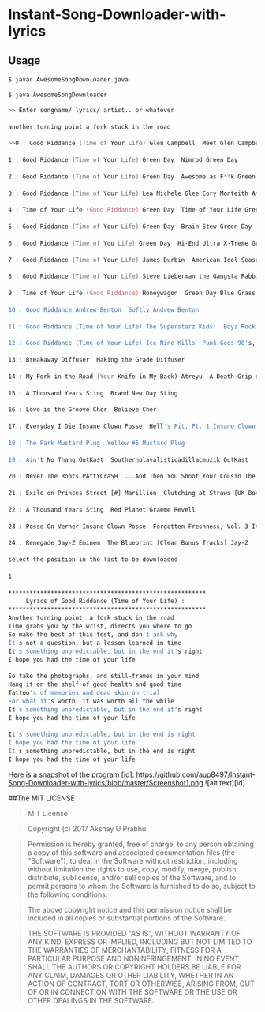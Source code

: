 # Instant-Song-Downloader-with-lyrics


## Usage

```bash
$ javac AwesomeSongDownloader.java
```
```bash
$ java AwesomeSongDownloader
```

```zsh
>> Enter songname/ lyrics/ artist.. or whatever

another turning point a fork stuck in the road 

>>0 : Good Riddance (Time of Your Life) Glen Campbell  Meet Glen Campbell Glen Campbell

1 : Good Riddance (Time of Your Life) Green Day  Nimrod Green Day

2 : Good Riddance (Time of Your Life) Green Day  Awesome as F**k Green Day

3 : Good Riddance (Time of Your Life) Lea Michele Glee Cory Monteith Amber Riley Chord Overstreet  Glee: The Music - The Graduation Album Glee

4 : Time of Your Life (Good Riddance) Green Day  Time of Your Life Green Day

5 : Good Riddance (Time of Your Life) Green Day  Brain Stew Green Day

6 : Good Riddance (Time of You Life) Green Day  Hi-End Ultra X-Treme Green Day

7 : Good Riddance (Time of Your Life) James Durbin  American Idol Season 10 Highlights James Durbin

8 : Good Riddance (Time of Your Life) Steve Lieberman the Gangsta Rabbi  Jewish Pirate Steve Lieberman the Gangsta Rabbi

9 : Time of Your Life (Good Riddance) Honeywagon  Green Day Blue Grass: Pickin' on Green Day a Bluegrass Tribute Various Artists

10 : Good Riddance Andrew Benton  Softly Andrew Benton

11 : Good Riddance (Time of Your Life) The Superstarz Kids!  Boyz Rock! The Superstarz Kids!

12 : Good Riddance (Time of Your Life) Ice Nine Kills  Punk Goes 90's, Vol. 2 Various Artists

13 : Breakaway Diffuser  Making the Grade Diffuser

14 : My Fork in the Road (Your Knife in My Back) Atreyu  A Death-Grip on Yesterday Atreyu

15 : A Thousand Years Sting  Brand New Day Sting

16 : Love is the Groove Cher  Believe Cher

17 : Everyday I Die Insane Clown Posse  Hell's Pit, Pt. 1 Insane Clown Posse

18 : The Park Mustard Plug  Yellow #5 Mustard Plug

19 : Ain't No Thang OutKast  Southernplayalisticadillacmuzik OutKast

20 : Never The Roots PAttYCraSH  ...And Then You Shoot Your Cousin The Roots

21 : Exile on Princes Street [#] Marillion  Clutching at Straws [UK Bonus CD] Marillion

22 : A Thousand Years Sting  Red Planet Graeme Revell

23 : Posse On Verner Insane Clown Posse  Forgotten Freshness, Vol. 3 Insane Clown Posse

24 : Renegade Jay-Z Eminem  The Blueprint [Clean Bonus Tracks] Jay-Z

select the position in the list to be downloaded 

1

********************************************************
     Lyrics of Good Riddance (Time of Your Life) :    
********************************************************
Another turning point, a fork stuck in the road
Time grabs you by the wrist, directs you where to go
So make the best of this test, and don't ask why
It's not a question, but a lesson learned in time
It's something unpredictable, but in the end it's right
I hope you had the time of your life

So take the photographs, and still-frames in your mind
Hang it on the shelf of good health and good time
Tattoo's of memories and dead skin on trial
For what it's worth, it was worth all the while
It's something unpredictable, but in the end it's right
I hope you had the time of your life

It's something unpredictable, but in the end is right
I hope you had the time of your life
It's something unpredictable, but in the end is right
I hope you had the time of your life

```

Here is a snapshot of the program
[id]: https://github.com/aup8497/Instant-Song-Downloader-with-lyrics/blob/master/Screenshot1.png 
![alt text][id]
 


##The MIT LICENSE

>MIT License

>Copyright (c) 2017 Akshay U Prabhu

>Permission is hereby granted, free of charge, to any person obtaining a copy
of this software and associated documentation files (the "Software"), to deal
in the Software without restriction, including without limitation the rights
to use, copy, modify, merge, publish, distribute, sublicense, and/or sell
copies of the Software, and to permit persons to whom the Software is
furnished to do so, subject to the following conditions:

>The above copyright notice and this permission notice shall be included in all
copies or substantial portions of the Software.

>THE SOFTWARE IS PROVIDED "AS IS", WITHOUT WARRANTY OF ANY KIND, EXPRESS OR
IMPLIED, INCLUDING BUT NOT LIMITED TO THE WARRANTIES OF MERCHANTABILITY,
FITNESS FOR A PARTICULAR PURPOSE AND NONINFRINGEMENT. IN NO EVENT SHALL THE
AUTHORS OR COPYRIGHT HOLDERS BE LIABLE FOR ANY CLAIM, DAMAGES OR OTHER
LIABILITY, WHETHER IN AN ACTION OF CONTRACT, TORT OR OTHERWISE, ARISING FROM,
OUT OF OR IN CONNECTION WITH THE SOFTWARE OR THE USE OR OTHER DEALINGS IN THE
SOFTWARE.
